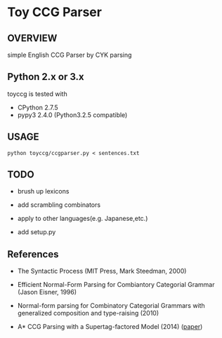 Toy CCG Parser
==============

OVERVIEW
--------

simple English CCG Parser by CYK parsing


Python 2.x or 3.x
-----------------
toyccg is tested with

- CPython 2.7.5
- pypy3  2.4.0 (Python3.2.5 compatible)


USAGE
-----

`python toyccg/ccgparser.py < sentences.txt`


TODO
----

* brush up lexicons

* add scrambling combinators

* apply to other languages(e.g. Japanese,etc.)

* add setup.py



References
----------

* The Syntactic Process (MIT Press, Mark Steedman, 2000)

* Efficient Normal-Form Parsing for Combiantory Categorial Grammar (Jason Eisner, 1996)

* Normal-form parsing for Combinatory Categorial Grammars with generalized composition and type-raising (2010)

* A* CCG Parsing with a Supertag-factored Model (2014)
([paper](http://www.aclweb.org/anthology/D14-1107))


